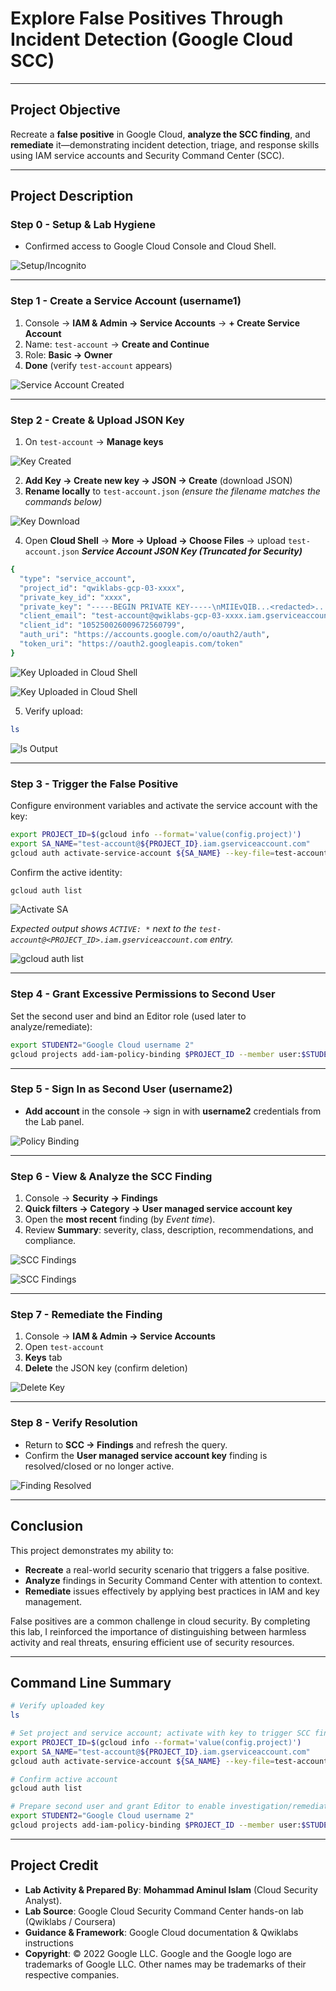 # Explore False Positives Through Incident Detection (Google Cloud SCC)

---

## Project Objective

Recreate a **false positive** in Google Cloud, **analyze the SCC finding**, and **remediate** it—demonstrating incident detection, triage, and response skills using IAM service accounts and Security Command Center (SCC).

---

## Project Description

### Step 0 - Setup & Lab Hygiene
- Confirmed access to Google Cloud Console and Cloud Shell.

![Setup/Incognito](https://github.com/aminbiography/Google-Cloud-Cybersecurity-Professional-Certificate/blob/main/bar-graph-chart-image/Explore%20false%20positives%20through%20incident%20detection-01.jpg)

---

### Step 1 - Create a Service Account (username1)
1. Console → **IAM & Admin → Service Accounts** → **+ Create Service Account**
2. Name: `test-account` → **Create and Continue**
3. Role: **Basic → Owner**
4. **Done** (verify `test-account` appears)

![Service Account Created](https://github.com/aminbiography/Google-Cloud-Cybersecurity-Professional-Certificate/blob/main/bar-graph-chart-image/Explore%20false%20positives%20through%20incident%20detection-02.jpg)

---

### Step 2 - Create & Upload JSON Key
1. On `test-account` → **Manage keys**

![Key Created](https://github.com/aminbiography/Google-Cloud-Cybersecurity-Professional-Certificate/blob/main/bar-graph-chart-image/Explore%20false%20positives%20through%20incident%20detection-03.jpg)  

 
2. **Add Key → Create new key → JSON → Create** (download JSON)
3. **Rename locally** to `test-account.json` *(ensure the filename matches the commands below)*

![Key Download](https://github.com/aminbiography/Google-Cloud-Cybersecurity-Professional-Certificate/blob/main/bar-graph-chart-image/Explore%20false%20positives%20through%20incident%20detection-04.jpg)  
  
4. Open **Cloud Shell** → **More → Upload → Choose Files** → upload `test-account.json`
***Service Account JSON Key (Truncated for Security)***
```bash
{
  "type": "service_account",
  "project_id": "qwiklabs-gcp-03-xxxx",
  "private_key_id": "xxxx",
  "private_key": "-----BEGIN PRIVATE KEY-----\nMIIEvQIB...<redacted>...\n-----END PRIVATE KEY-----\n",
  "client_email": "test-account@qwiklabs-gcp-03-xxxx.iam.gserviceaccount.com",
  "client_id": "105250026009672560799",
  "auth_uri": "https://accounts.google.com/o/oauth2/auth",
  "token_uri": "https://oauth2.googleapis.com/token"
}
```

![Key Uploaded in Cloud Shell](https://github.com/aminbiography/Google-Cloud-Cybersecurity-Professional-Certificate/blob/main/bar-graph-chart-image/Explore%20false%20positives%20through%20incident%20detection-05.jpg)  

![Key Uploaded in Cloud Shell](https://github.com/aminbiography/Google-Cloud-Cybersecurity-Professional-Certificate/blob/main/bar-graph-chart-image/Explore%20false%20positives%20through%20incident%20detection-06.jpg)  

5. Verify upload:

```bash
ls
```

![ls Output](https://github.com/aminbiography/Google-Cloud-Cybersecurity-Professional-Certificate/blob/main/bar-graph-chart-image/Explore%20false%20positives%20through%20incident%20detection-07.jpg)

---

### Step 3 - Trigger the False Positive
Configure environment variables and activate the service account with the key:

```bash
export PROJECT_ID=$(gcloud info --format='value(config.project)')
export SA_NAME="test-account@${PROJECT_ID}.iam.gserviceaccount.com"
gcloud auth activate-service-account ${SA_NAME} --key-file=test-account.json
```
Confirm the active identity:

```bash
gcloud auth list
```

![Activate SA](https://github.com/aminbiography/Google-Cloud-Cybersecurity-Professional-Certificate/blob/main/bar-graph-chart-image/Explore%20false%20positives%20through%20incident%20detection-08.jpg) 

*Expected output shows `ACTIVE: *` next to the `test-account@<PROJECT_ID>.iam.gserviceaccount.com` entry.*

![gcloud auth list](https://github.com/aminbiography/Google-Cloud-Cybersecurity-Professional-Certificate/blob/main/bar-graph-chart-image/Explore%20false%20positives%20through%20incident%20detection-09.jpg)  

---

### Step 4 - Grant Excessive Permissions to Second User
Set the second user and bind an Editor role (used later to analyze/remediate):

```bash
export STUDENT2="Google Cloud username 2"
gcloud projects add-iam-policy-binding $PROJECT_ID --member user:$STUDENT2 --role roles/editor
```

---

### Step 5 - Sign In as Second User (username2)
- **Add account** in the console → sign in with **username2** credentials from the Lab panel.

![Policy Binding](https://github.com/aminbiography/Google-Cloud-Cybersecurity-Professional-Certificate/blob/main/bar-graph-chart-image/Explore%20false%20positives%20through%20incident%20detection-10.jpg)

---

### Step 6 - View & Analyze the SCC Finding
1. Console → **Security → Findings**
2. **Quick filters → Category → User managed service account key**
3. Open the **most recent** finding (by *Event time*).
4. Review **Summary**: severity, class, description, recommendations, and compliance.

![SCC Findings](https://github.com/aminbiography/Google-Cloud-Cybersecurity-Professional-Certificate/blob/main/bar-graph-chart-image/Explore%20false%20positives%20through%20incident%20detection-11.jpg)  

![SCC Findings](https://github.com/aminbiography/Google-Cloud-Cybersecurity-Professional-Certificate/blob/main/bar-graph-chart-image/Explore%20false%20positives%20through%20incident%20detection-12.jpg) 

---

### Step 7 - Remediate the Finding
1. Console → **IAM & Admin → Service Accounts**
2. Open `test-account`
3. **Keys** tab
4. **Delete** the JSON key (confirm deletion)

![Delete Key](https://github.com/aminbiography/Google-Cloud-Cybersecurity-Professional-Certificate/blob/main/bar-graph-chart-image/Explore%20false%20positives%20through%20incident%20detection-13.jpg)

---

### Step 8 - Verify Resolution
- Return to **SCC → Findings** and refresh the query.
- Confirm the **User managed service account key** finding is resolved/closed or no longer active.

![Finding Resolved](https://github.com/aminbiography/Google-Cloud-Cybersecurity-Professional-Certificate/blob/main/bar-graph-chart-image/Explore%20false%20positives%20through%20incident%20detection-14.jpg)

---

## Conclusion

This project demonstrates my ability to:

- **Recreate** a real-world security scenario that triggers a false positive.
- **Analyze** findings in Security Command Center with attention to context.
- **Remediate** issues effectively by applying best practices in IAM and key management.

False positives are a common challenge in cloud security. By completing this lab, I reinforced the importance of distinguishing between harmless activity and real threats, ensuring efficient use of security resources.


---

## Command Line Summary

```bash
# Verify uploaded key
ls

# Set project and service account; activate with key to trigger SCC finding
export PROJECT_ID=$(gcloud info --format='value(config.project)')
export SA_NAME="test-account@${PROJECT_ID}.iam.gserviceaccount.com"
gcloud auth activate-service-account ${SA_NAME} --key-file=test-account.json

# Confirm active account
gcloud auth list

# Prepare second user and grant Editor to enable investigation/remediation
export STUDENT2="Google Cloud username 2"
gcloud projects add-iam-policy-binding $PROJECT_ID --member user:$STUDENT2 --role roles/editor
```

---

## Project Credit
- **Lab Activity & Prepared By**: **Mohammad Aminul Islam** (Cloud Security Analyst).  
- **Lab Source**: Google Cloud Security Command Center hands-on lab (Qwiklabs / Coursera)  
- **Guidance & Framework**: Google Cloud documentation & Qwiklabs instructions  
- **Copyright**: © 2022 Google LLC. Google and the Google logo are trademarks of Google LLC. Other names may be trademarks of their respective companies.  
